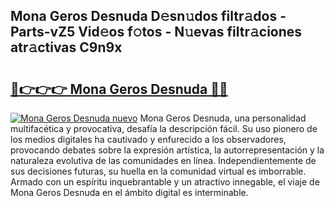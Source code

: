 ## Mona Geros Desnuda D𝚎sn𝚞dos filtr𝚊dos - Parts-vZ5 Vid𝚎os f𝚘tos - N𝚞evas filtr𝚊ciones atr𝚊ctivas C9n9x

# <h2><a href="http://mb6pztg.tromn.icu/?c=Mona+Geros+Desnuda">🔗👉👉👉 Mona Geros Desnuda 🔗🔗</a></h2>

[![Mona Geros Desnuda nuevo](https://i.imgur.com/pEAQMta.gif)](http://mb6pztg.tromn.icu/?c=Mona+Geros+Desnuda)
Mona Geros Desnuda, una personalidad multifacética y provocativa, desafía la descripción fácil. Su uso pionero de los medios digitales ha cautivado y enfurecido a los observadores, provocando debates sobre la expresión artística, la autorrepresentación y la naturaleza evolutiva de las comunidades en línea. Independientemente de sus decisiones futuras, su huella en la comunidad virtual es imborrable. Armado con un espíritu inquebrantable y un atractivo innegable, el viaje de Mona Geros Desnuda en el ámbito digital es interminable.
